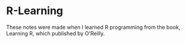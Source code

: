 # R-Learning
These notes were made when I learned R programming from the book, Learning R, which published by O'Reilly.

